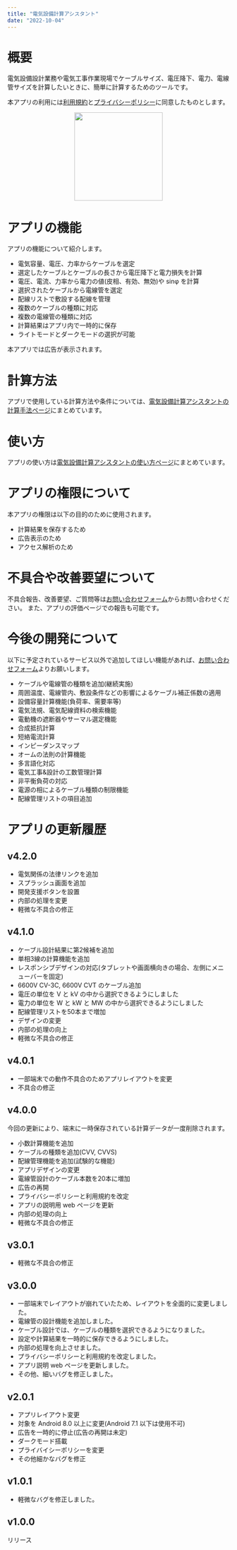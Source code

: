 ```yaml
---
title: "電気設備計算アシスタント"
date: "2022-10-04"
---
```



# 概要

電気設備設計業務や電気工事作業現場でケーブルサイズ、電圧降下、電力、電線管サイズを計算したいときに、簡単に計算するためのツールです。

本アプリの利用には[利用規約](terms)と[プライバシーポリシー](privacypolicy)に同意したものとします。

<img src='images/elec_calc/Screenshot_1656582729.png' width='200' style="display: block; margin: auto;">

# アプリの機能

アプリの機能について紹介します。

- 電気容量、電圧、力率からケーブルを選定
- 選定したケーブルとケーブルの長さから電圧降下と電力損失を計算
- 電圧、電流、力率から電力の値(皮相、有効、無効)や sinφ を計算
- 選択されたケーブルから電線管を選定
- 配線リストで敷設する配線を管理
- 複数のケーブルの種類に対応
- 複数の電線管の種類に対応
- 計算結果はアプリ内で一時的に保存
- ライトモードとダークモードの選択が可能

本アプリでは広告が表示されます。

# 計算方法

アプリで使用している計算方法や条件については、[電気設備計算アシスタントの計算手法ページ](elec-calc-method)にまとめています。

# 使い方

アプリの使い方は[電気設備計算アシスタントの使い方ページ](elec-calc-howtouse)にまとめています。

# アプリの権限について

本アプリの権限は以下の目的のために使用されます。

- 計算結果を保存するため
- 広告表示のため
- アクセス解析のため

# 不具合や改善要望について

不具合報告、改善要望、ご質問等は[お問い合わせフォーム](https://forms.gle/6G7RaQP7uG7ufKSP8)からお問い合わせください。
また、アプリの評価ページでの報告も可能です。

# 今後の開発について

以下に予定されているサービス以外で追加してほしい機能があれば、[お問い合わせフォーム](https://forms.gle/6G7RaQP7uG7ufKSP8)よりお願いします。

- ケーブルや電線管の種類を追加(継続実施)
- 周囲温度、電線管内、敷設条件などの影響によるケーブル補正係数の適用
- 設備容量計算機能(負荷率、需要率等)
- 電気法規、電気配線資料の検索機能
- 電動機の遮断器やサーマル選定機能
- 合成抵抗計算
- 短絡電流計算
- インピーダンスマップ
- オームの法則の計算機能
- 多言語化対応
- 電気工事&設計の工数管理計算
- 非平衡負荷の対応
- 電源の相によるケーブル種類の制限機能
- 配線管理リストの項目追加


# アプリの更新履歴

## v4.2.0

- 電気関係の法律リンクを追加
- スプラッシュ画面を追加
- 開発支援ボタンを設置
- 内部の処理を変更
- 軽微な不具合の修正



## v4.1.0

- ケーブル設計結果に第2候補を追加
- 単相3線の計算機能を追加
- レスポンシブデザインの対応(タブレットや画面横向きの場合、左側にメニューバーを固定)
- 6600V CV-3C, 6600V CVT のケーブル追加
- 電圧の単位を V と kV の中から選択できるようにしました
- 電力の単位を W と kW と MW の中から選択できるようにしました
- 配線管理リストを50本まで増加
- デザインの変更
- 内部の処理の向上
- 軽微な不具合の修正

## v4.0.1

- 一部端末での動作不具合のためアプリレイアウトを変更
- 不具合の修正

## v4.0.0

今回の更新により、端末に一時保存されている計算データが一度削除されます。

- 小数計算機能を追加
- ケーブルの種類を追加(CVV, CVVS)
- 配線管理機能を追加(試験的な機能)
- アプリデザインの変更
- 電線管設計のケーブル本数を20本に増加
- 広告の再開
- プライバシーポリシーと利用規約を改定
- アプリの説明用 web ページを更新
- 内部の処理の向上
- 軽微な不具合の修正

## v3.0.1

- 軽微な不具合の修正

## v3.0.0

- 一部端末でレイアウトが崩れていたため、レイアウトを全面的に変更しました。
- 電線管の設計機能を追加しました。
- ケーブル設計では、ケーブルの種類を選択できるようになりました。
- 設定や計算結果を一時的に保存できるようにしました。
- 内部の処理を向上させました。
- プライバシーポリシーと利用規約を改定しました。
- アプリ説明 web ページを更新しました。
- その他、細いバグを修正しました。

## v2.0.1

- アプリレイアウト変更
- 対象を Android 8.0 以上に変更(Android 7.1 以下は使用不可)
- 広告を一時的に停止(広告の再開は未定)
- ダークモード搭載
- プライバイシーポリシーを変更
- その他細かなバグを修正

## v1.0.1

- 軽微なバグを修正しました。

## v1.0.0

リリース
